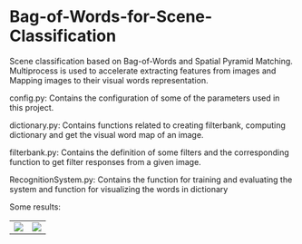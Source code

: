 # Bag-of-Words-for-Scene-Classification

Scene classification based on Bag-of-Words and Spatial Pyramid Matching. 
Multiprocess is used to accelerate extracting features from images and Mapping
images to their visual words representation.

config.py: Contains the configuration of some of the parameters used in this 
project.

dictionary.py: Contains functions related to creating filterbank, computing
dictionary and get the visual word map of an image.

filterbank.py: Contains the definition of some filters and the corresponding 
function to get filter responses from a given image.

RecognitionSystem.py: Contains the function for training and evaluating the system
and function for visualizing the words in dictionary

Some results:


<table><tr>
<td><img src="https://github.com/skfory/Bag-of-Words-for-Scene-Classification/blob/master/result_image/image1.jpg/" border=0></td>
<td><img src="https://github.com/skfory/Bag-of-Words-for-Scene-Classification/blob/master/result_image/WordMap_1.png" border=0></td>
</tr></table>

